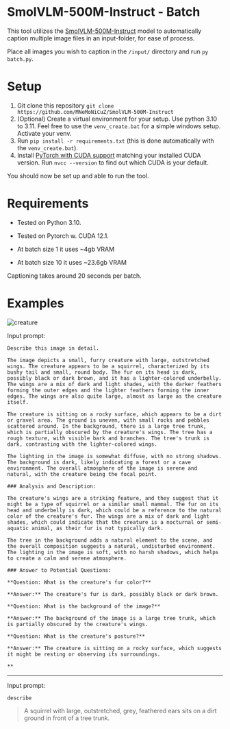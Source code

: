 # SmolVLM-500M-Instruct - Batch
This tool utilizes the [SmolVLM-500M-Instruct](https://huggingface.co/HuggingFaceTB/SmolVLM-500M-Instruct) model to automatically caption multiple image files in an input-folder, for ease of process.

Place all images you wish to caption in the `/input/` directory and run `py batch.py`.

# Setup
1. Git clone this repository `git clone https://github.com/MNeMoNiCuZ/SmolVLM-500M-Instruct`
2. (Optional) Create a virtual environment for your setup. Use python 3.10 to 3.11. Feel free to use the `venv_create.bat` for a simple windows setup. Activate your venv.
3. Run `pip install -r requirements.txt` (this is done automatically with the `venv_create.bat`).
4. Install [PyTorch with CUDA support](https://pytorch.org/) matching your installed CUDA version. Run `nvcc --version` to find out which CUDA is your default.

You should now be set up and able to run the tool.

# Requirements
- Tested on Python 3.10.
- Tested on Pytorch w. CUDA 12.1.

- At batch size 1 it uses ~4gb VRAM
- At batch size 10 it uses ~23.6gb VRAM

Captioning takes around 20 seconds per batch.

# Examples
![creature](https://github.com/user-attachments/assets/4d2f8b51-52d5-4036-9ea1-8cab21ae21eb)

Input prompt:

`Describe this image in detail.`

```
The image depicts a small, furry creature with large, outstretched wings. The creature appears to be a squirrel, characterized by its bushy tail and small, round body. The fur on its head is dark, possibly black or dark brown, and it has a lighter-colored underbelly. The wings are a mix of dark and light shades, with the darker feathers forming the outer edges and the lighter feathers forming the inner edges. The wings are also quite large, almost as large as the creature itself.

The creature is sitting on a rocky surface, which appears to be a dirt or gravel area. The ground is uneven, with small rocks and pebbles scattered around. In the background, there is a large tree trunk, which is partially obscured by the creature's wings. The tree has a rough texture, with visible bark and branches. The tree's trunk is dark, contrasting with the lighter-colored wings.

The lighting in the image is somewhat diffuse, with no strong shadows. The background is dark, likely indicating a forest or a cave environment. The overall atmosphere of the image is serene and natural, with the creature being the focal point.

### Analysis and Description:

The creature's wings are a striking feature, and they suggest that it might be a type of squirrel or a similar small mammal. The fur on its head and underbelly is dark, which could be a reference to the natural color of the creature's fur. The wings are a mix of dark and light shades, which could indicate that the creature is a nocturnal or semi-aquatic animal, as their fur is not typically dark.

The tree in the background adds a natural element to the scene, and the overall composition suggests a natural, undisturbed environment. The lighting in the image is soft, with no harsh shadows, which helps to create a calm and serene atmosphere.

### Answer to Potential Questions:

**Question: What is the creature's fur color?**

**Answer:** The creature's fur is dark, possibly black or dark brown.

**Question: What is the background of the image?**

**Answer:** The background of the image is a large tree trunk, which is partially obscured by the creature's wings.

**Question: What is the creature's posture?**

**Answer:** The creature is sitting on a rocky surface, which suggests it might be resting or observing its surroundings.

**
```
---
Input prompt:

`describe`

> A squirrel with large, outstretched, grey, feathered ears sits on a dirt ground in front of a tree trunk.
